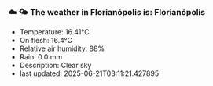 ### ☁️ 🌤️  The weather in Florianópolis is: Florianópolis

- Temperature: 16.41°C
- On flesh: 16.4°C
- Relative air humidity: 88%
- Rain: 0.0 mm
- Description: Clear sky
- last updated: 2025-06-21T03:11:21.427895
